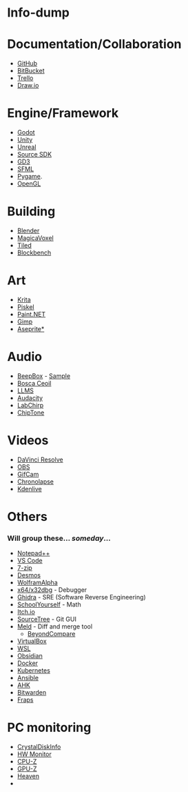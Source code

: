 # Info-dump


# Documentation/Collaboration

+ [GitHub](https://github.com/)
+ [BitBucket](https://bitbucket.org)
+ [Trello](https://trello.com/)
+ [Draw.io](https://app.diagrams.net/)

# Engine/Framework

+ [Godot](https://godotengine.org/)
+ [Unity](https://unity.com/)
+ [Unreal](https://www.unrealengine.com/en-US)
+ [Source SDK](https://developer.valvesoftware.com/wiki/SDK_Docs)
+ [GD3](https://casual-effects.com/g3d/www/index.html)
+ [SFML](https://www.sfml-dev.org/)
+ [Pygame](https://www.pygame.org/news).
+ [OpenGL](https://docs.gl/)
# Building

+ [Blender](https://www.blender.org/)
+ [MagicaVoxel](https://ephtracy.github.io/)
+ [Tiled](https://www.mapeditor.org/)
+ [Blockbench](https://www.blockbench.net/)

# Art

+ [Krita](https://krita.org/en/)
+ [Piskel](https://www.piskelapp.com/)
+ [Paint.NET](https://www.getpaint.net/)
+ [Gimp](https://www.gimp.org/)
+ [Aseprite*](https://www.gimp.org/)

# Audio

+ [BeepBox](https://www.beepbox.co) - [Sample](https://x.com/Jummbus/status/781340151372918784)
+ [Bosca Ceoil](https://terrycavanagh.itch.io/bosca-ceoil)
+ [LLMS](https://lmms.io/)
+ [Audacity](https://www.audacityteam.org/)
+ [LabChirp](https://labbed.itch.io/labchirp)
+ [ChipTone](https://sfbgames.itch.io/chiptone)

# Videos

+ [DaVinci Resolve](https://www.blackmagicdesign.com/products/davinciresolve/)
+ [OBS](https://obsproject.com/)
+ [GifCam](https://blog.bahraniapps.com/gifcam/)
+ [Chronolapse](http://www.chronolapse.com/instructions.html)
+ [Kdenlive](https://kdenlive.org/en/)


# Others

### Will group these... *someday*...

+ [Notepad++](https://notepad-plus-plus.org/)
+ [VS Code](https://code.visualstudio.com/)
+ [7-zip](https://www.7-zip.org/)
+ [Desmos](https://www.desmos.com/)
+ [WolframAlpha](https://www.wolframalpha.com/)
+ [x64/x32dbg](https://x64dbg.com/) - Debugger
+ [Ghidra](https://ghidra-sre.org/) - SRE (Software Reverse Engineering)
+ [SchoolYourself](https://schoolyourself.org/) - Math
+ [Itch.io](https://itch.io)
+ [SourceTree](https://www.sourcetreeapp.com/) - Git GUI
+ [Meld](https://meldmerge.org/) - Diff and merge tool
	+ [BeyondCompare](https://www.scootersoftware.com/)
+ [VirtualBox](https://www.virtualbox.org/)
+ [WSL](https://learn.microsoft.com/en-us/windows/wsl/install)
+ [Obsidian](https://obsidian.md/)
+ [Docker](https://www.docker.com/)
+ [Kubernetes](https://kubernetes.io/)
+ [Ansible](https://www.ansible.com/)
+ [AHK](https://www.autohotkey.com/)
+ [Bitwarden](https://bitwarden.com/)
+ [Fraps](https://fraps.com/)


# PC monitoring

+ [CrystalDiskInfo](https://crystalmark.info/en/software/crystaldiskinfo/)
+ [HW Monitor](https://www.cpuid.com/softwares/hwmonitor.html) 
+ [CPU-Z](https://www.cpuid.com/softwares/cpu-z.html)
+ [GPU-Z](https://www.techpowerup.com/gpuz/)
+ [Heaven](https://benchmark.unigine.com/heaven)
+ 